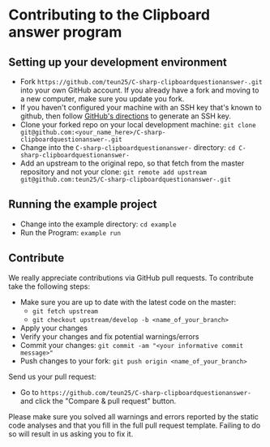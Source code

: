 Contributing to the Clipboard answer program
============================================

Setting up your development environment
---------------------------------------

 * Fork `https://github.com/teun25/C-sharp-clipboardquestionanswer-.git` into your own GitHub account. If you already have a fork and moving to a new computer, make sure you update you fork.
 * If you haven't configured your machine with an SSH key that's known to github, then
   follow [GitHub's directions](https://help.github.com/articles/generating-ssh-keys/)
   to generate an SSH key.
 * Clone your forked repo on your local development machine: `git clone git@github.com:<your_name_here>/C-sharp-clipboardquestionanswer-.git`
 * Change into the `C-sharp-clipboardquestionanswer-` directory: `cd C-sharp-clipboardquestionanswer-`
 * Add an upstream to the original repo, so that fetch from the master repository and not your clone: `git remote add upstream git@github.com:teun25/C-sharp-clipboardquestionanswer-.git`
 
 Running the example project
----------------------------

 * Change into the example directory: `cd example`
 * Run the Program: `example run`
 
 Contribute
----------

We really appreciate contributions via GitHub pull requests. To contribute take the following steps:

 * Make sure you are up to date with the latest code on the master: 
   * `git fetch upstream`
   * `git checkout upstream/develop -b <name_of_your_branch>`
 * Apply your changes
 * Verify your changes and fix potential warnings/errors
 * Commit your changes: `git commit -am "<your informative commit message>"`
 * Push changes to your fork: `git push origin <name_of_your_branch>`

Send us your pull request:

 * Go to `https://github.com/teun25/C-sharp-clipboardquestionanswer-` and click the "Compare & pull request" button.

 Please make sure you solved all warnings and errors reported by the static code analyses and that you fill in the full pull request template. Failing to do so will result in us asking you to fix it.
